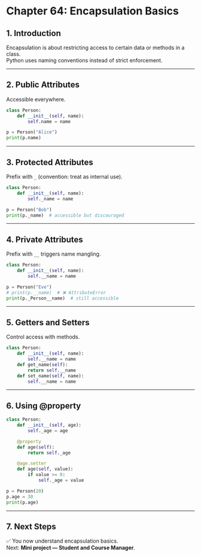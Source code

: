 # Chapter 64: Encapsulation Basics

## 1. Introduction
Encapsulation is about restricting access to certain data or methods in a class.  
Python uses naming conventions instead of strict enforcement.

---

## 2. Public Attributes
Accessible everywhere.

```python
class Person:
    def __init__(self, name):
        self.name = name

p = Person("Alice")
print(p.name)
```

---

## 3. Protected Attributes
Prefix with `_` (convention: treat as internal use).

```python
class Person:
    def __init__(self, name):
        self._name = name

p = Person("Bob")
print(p._name)  # accessible but discouraged
```

---

## 4. Private Attributes
Prefix with `__` triggers name mangling.

```python
class Person:
    def __init__(self, name):
        self.__name = name

p = Person("Eve")
# print(p.__name)  # ❌ AttributeError
print(p._Person__name)  # still accessible
```

---

## 5. Getters and Setters
Control access with methods.

```python
class Person:
    def __init__(self, name):
        self.__name = name
    def get_name(self):
        return self.__name
    def set_name(self, name):
        self.__name = name
```

---

## 6. Using @property
```python
class Person:
    def __init__(self, age):
        self._age = age

    @property
    def age(self):
        return self._age

    @age.setter
    def age(self, value):
        if value >= 0:
            self._age = value

p = Person(20)
p.age = 30
print(p.age)
```

---

## 7. Next Steps
✅ You now understand encapsulation basics.  
Next: **Mini project — Student and Course Manager**.

